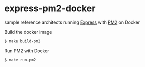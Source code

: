 # express-pm2-docker

sample reference architects running [Express](https://github.com/expressjs/express) with [PM2](http://pm2.keymetrics.io/) on Docker



Build the docker image

```bash
$ make build-pm2
```



Run PM2 with Docker

```Bash
$ make run-pm2
```

